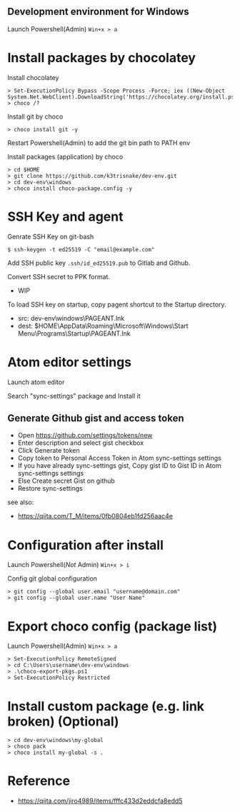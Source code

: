 Development environment for Windows
----

Launch Powershell(Admin) `Win+x > a`

# Install packages by chocolatey

Install chocolatey

```
> Set-ExecutionPolicy Bypass -Scope Process -Force; iex ((New-Object System.Net.WebClient).DownloadString('https://chocolatey.org/install.ps1'))
> choco /?
```

Install git by choco

```
> choco install git -y
```

Restart Powershell(Admin) to add the git bin path to PATH env

Install packages (application) by choco

```
> cd $HOME
> git clone https://github.com/k3trisnake/dev-env.git
> cd dev-env\windows
> choco install choco-package.config -y
```

# SSH Key and agent

Genrate SSH Key on git-bash

```
$ ssh-keygen -t ed25519 -C "email@example.com"
```

Add SSH public key `.ssh/id_ed25519.pub` to Gitlab and Github.

Convert SSH secret to PPK format.

- WIP

To load SSH key on startup, copy pagent shortcut to the Startup directory.
- src: dev-env\windows\PAGEANT.lnk
- dest: $HOME\AppData\Roaming\Microsoft\Windows\Start Menu\Programs\Startup\PAGEANT.lnk

# Atom editor settings

Launch atom editor

Search "sync-settings" package and Install it

## Generate Github gist and access token

- Open https://github.com/settings/tokens/new
- Enter description and select gist checkbox
- Click Generate token
- Copy token to Personal Access Token in Atom sync-settings settings
- If you have already sync-settings gist, Copy gist ID to Gist ID in Atom sync-settings settings
- Else Create secret Gist on github
- Restore sync-settings

see also:
  - https://qiita.com/T_M/items/0fb0804eb1fd256aac4e

# Configuration after install

Launch Powershell(*Not* Admin) `Win+x > i`

Config git global configuration
```
> git config --global user.email "username@domain.com"
> git config --global user.name "User Name"
```


# Export choco config (package list)

Launch Powershell(Admin) `Win+x > a`

```
> Set-ExecutionPolicy RemoteSigned
> cd C:\Users\username\dev-env\windows
> .\choco-export-pkgs.ps1
> Set-ExecutionPolicy Restricted
```

# Install custom package (e.g. link broken) (Optional)

```
> cd dev-env\windows\my-global
> choco pack
> choco install my-global -s .
```

# Reference
- https://qiita.com/jiro4989/items/fffc433d2eddcfa8edd5
